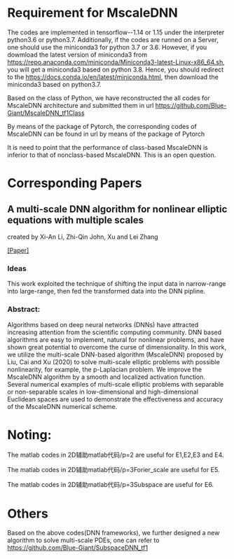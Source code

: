 # Requirement for MscaleDNN 
The codes are implemented in tensorflow--1.14 or 1.15 under the interpreter python3.6 or python3.7.  Additionally, if the codes are runned on a Server, one should use the miniconda3 for python 3.7 or 3.6. However, if you dowmload the latest version of miniconda3 from https://repo.anaconda.com/miniconda/Miniconda3-latest-Linux-x86_64.sh, you will get a miniconda3 based on python 3.8.  Hence, you should redirect to the https://docs.conda.io/en/latest/miniconda.html, then download the miniconda3 based on python3.7.

Based on the class of Python, we have reconstructed the all codes for MscaleDNN architecture and submitted them in url https://github.com/Blue-Giant/MscaleDNN_tf1Class

 By means of the package of Pytorch, the corresponding codes of MscaleDNN can be found in url  by means of the package of Pytorch

It is need to point that the performance of class-based MscaleDNN is inferior to that of nonclass-based MscaleDNN. This is an open question.

# Corresponding Papers

## A multi-scale DNN algorithm for nonlinear elliptic equations with multiple scales  
created by Xi-An Li, Zhi-Qin John, Xu and Lei Zhang

[[Paper]](https://arxiv.org/pdf/2009.14597.pdf)

### Ideas
This work exploited the technique of shifting the input data in narrow-range into large-range, then fed the transformed data into the DNN pipline.

### Abstract: 
Algorithms based on deep neural networks (DNNs) have attracted increasing attention from the scientific computing community. DNN based algorithms are easy to implement, natural for nonlinear problems, and have shown great potential to overcome the curse of dimensionality. In this work, we utilize the multi-scale DNN-based algorithm (MscaleDNN) proposed by Liu, Cai and Xu (2020) to solve multi-scale elliptic problems with possible nonlinearity, for example, the p-Laplacian problem. We improve the MscaleDNN algorithm by a smooth and localized activation function. Several numerical examples of multi-scale elliptic problems with separable or non-separable scales in low-dimensional and high-dimensional Euclidean spaces are used to demonstrate the effectiveness and accuracy of the MscaleDNN numerical scheme.

# Noting:
The matlab codes in 2D辅助matlab代码/p=2 are useful for E1,E2,E3 and E4.

The matlab codes in 2D辅助matlab代码/p=3Forier_scale are useful for E5.

The matlab codes in 2D辅助matlab代码/p=3Subspace are useful for E6.

# Others
Based on the above codes(DNN frameworks), we further designed a new algorithm to solve multi-scale PDEs, one can refer to https://github.com/Blue-Giant/SubspaceDNN_tf1
